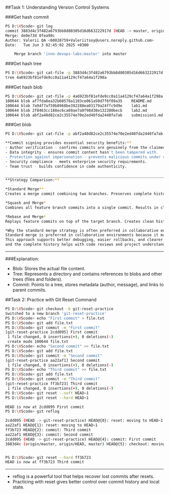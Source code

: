 ##Task 1: Understanding Version Control Systems


###Get hash commit
```sh
PS D:\VScode> git log
commit 3883d4c3f482a6793bb8d80305d16d663222917d (HEAD -> master, origin/master, origin/HEAD)
Merge: de0e73d 0fea98c
Author: Valerii QA <60028759+Valeriitsoy@users.noreply.github.com>
Date:   Tue Jun 3 02:45:02 2025 +0300

    Merge branch 'inno-devops-labs:master' into master
```

###Get hash tree
```sh
PS D:\VScode> git cat-file -p 3883d4c3f482a6793bb8d80305d16d663222917d
tree 4a6923bf81efde9cc0a11a4129cf47a64a1f298a
```

###Get hash blob
```sh
PS D:\VScode> git cat-file -p 4a6923bf81efde9cc0a11a4129cf47a64a1f298a
100644 blob af7fda8ea32b60578a1103ce061a50d7f6f09a35    README.md
100644 blob 7a94f7af59b8968be392288ea03179a24ffc9d9e    lab1.md
100644 blob 2f8463cc188ec6ca69ae7a0f98d38e132280becb    lab2.md
100644 blob abf2a48d82ce2c35574e70e2ed40fda2440fa7ab    submission1.md
```

###Get blob
```sh
PS D:\VScode> git cat-file -p abf2a48d82ce2c35574e70e2ed40fda2440fa7ab

**Commit signing provides essential security benefits:**
- Author verification - confirms commits are genuinely from the claimed author.
- Data integrity - ensures commit content hasn't been tampered with.
- Protection against impersonation - prevents malicious commits under someone else's identity.
- Security compliance - meets enterprise security requirements.
- Team trust - builds confidence in code authenticity.

____________________________________________________________________________________
**Strategy Comparison:**

*Standard Merge**
Creates a merge commit combining two branches. Preserves complete history and clearly shows integration points, but can create complex commit graphs.

*Squash and Merge*
Combines all feature branch commits into a single commit. Results in clean linear history but loses detailed development context, making debugging harder.

*Rebase and Merge*
Replays feature commits on top of the target branch. Creates clean history while preserving individual commits, but rewrites history and can complicate collaboration.

*Why the standard merge strategy is often preferred in collaborative environments:*
Standard merge is preferred in collaborative environments because it maintains full context without rewriting history.
This approach supports better debugging, easier rollbacks, and clearer integration tracking. Most CI/CD tools are optimized for merge commits,
and the complete history helps with code reviews and project understanding.
```
_________________________________________________________________________________________________________________________________________________________________________________________

###Explanation:
- Blob: Stores the actual file content.
- Tree: Represents a directory and contains references to blobs and other trees (files and folders).
- Commit: Points to a tree, stores metadata (author, message), and links to parent commits.




##Task 2: Practice with Git Reset Command

```sh
PS D:\VScode> git checkout -b git-reset-practice
Switched to a new branch 'git-reset-practice'
PS D:\VScode> echo "First commit" > file.txt
PS D:\VScode> git add file.txt
PS D:\VScode> git commit -m "First commit"
[git-reset-practice 2cdd095] First commit
 1 file changed, 0 insertions(+), 0 deletions(-)
 create mode 100644 file.txt
PS D:\VScode> echo "Second commit" >> file.txt
PS D:\VScode> git add file.txt
PS D:\VScode> git commit -m "Second commit"
[git-reset-practice aa22af1] Second commit
 1 file changed, 0 insertions(+), 0 deletions(-)
PS D:\VScode> echo "Third commit" >> file.txt
PS D:\VScode> git add file.txt
PS D:\VScode> git commit -m "Third commit"
[git-reset-practice ff3b723] Third commit
 1 file changed, 0 insertions(+), 0 deletions(-)
PS D:\VScode> git reset --soft HEAD~1
PS D:\VScode> git reset --hard HEAD~1

HEAD is now at 2cdd095 First commit
PS D:\VScode> git reflog

2cdd095 (HEAD -> git-reset-practice) HEAD@{0}: reset: moving to HEAD~1
aa22af1 HEAD@{1}: reset: moving to HEAD~1
ff3b723 HEAD@{2}: commit: Third commit
aa22af1 HEAD@{3}: commit: Second commit
2cdd095 (HEAD -> git-reset-practice) HEAD@{4}: commit: First commit
3883d4c (origin/master, origin/HEAD, master) HEAD@{5}: checkout: moving from master to git-reset-practice


PS D:\VScode> git reset --hard ff3b723
HEAD is now at ff3b723 Third commit
```

---------------------------------------------------------------------------------------------------------------------

- reflog is a powerful tool that helps recover lost commits after resets.
- Practicing with reset gives better control over commit history and local state.